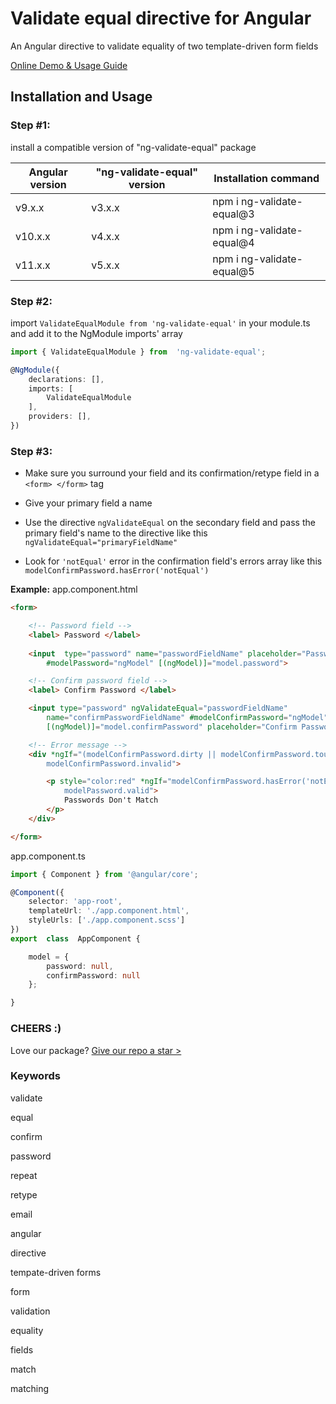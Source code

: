 # Validate equal directive for Angular

  

An Angular directive to validate equality of two template-driven form fields

  

[Online Demo & Usage Guide](https://baher-zakhary.github.io/ng-validate-equal/)

  

## Installation and Usage

  

### Step #1:

install a compatible version of "ng-validate-equal" package

|Angular version  | "ng-validate-equal" version | Installation command
|--------------------|----------------------------------|------------
| v9.x.x | v3.x.x | npm i ng-validate-equal@3
| v10.x.x | v4.x.x | npm i ng-validate-equal@4
| v11.x.x | v5.x.x | npm i ng-validate-equal@5


### Step #2:

  

import `ValidateEqualModule from 'ng-validate-equal'` in your module.ts and add it to the NgModule imports' array

  

```ts
import { ValidateEqualModule } from  'ng-validate-equal';

@NgModule({
	declarations: [],
	imports: [
		ValidateEqualModule
	],
	providers: [],
})
```

  

### Step #3:

  

- Make sure you surround your field and its confirmation/retype field in a `<form> </form>` tag

- Give your primary field a name

- Use the directive `ngValidateEqual` on the secondary field and pass the primary field's name to the directive like this `ngValidateEqual="primaryFieldName"`

- Look for `'notEqual'` error in the confirmation field's errors array like this `modelConfirmPassword.hasError('notEqual')`

**Example:**
app.component.html
```html
<form>

	<!-- Password field -->
	<label> Password </label>
 
	<input  type="password" name="passwordFieldName" placeholder="Password"
		#modelPassword="ngModel" [(ngModel)]="model.password">

	<!-- Confirm password field -->
	<label> Confirm Password </label>

	<input type="password" ngValidateEqual="passwordFieldName"  
		name="confirmPasswordFieldName" #modelConfirmPassword="ngModel"
		[(ngModel)]="model.confirmPassword" placeholder="Confirm Password">

	<!-- Error message -->
	<div *ngIf="(modelConfirmPassword.dirty || modelConfirmPassword.touched) &&
		modelConfirmPassword.invalid">

		<p style="color:red" *ngIf="modelConfirmPassword.hasError('notEqual') &&
			modelPassword.valid">
			Passwords Don't Match
		</p>
	</div>

</form>
```

app.component.ts
```ts 
import { Component } from '@angular/core';

@Component({
	selector: 'app-root',
	templateUrl: './app.component.html',
	styleUrls: ['./app.component.scss']
})
export  class  AppComponent {

	model = {
		password: null,
		confirmPassword: null
	};

}
```
  

### CHEERS :)

  

Love our package? [Give our repo a star >](https://github.com/baher-zakhary/ng-validate-equal)

  

### Keywords

  

validate

equal

confirm

password

repeat

retype

email

angular

directive

tempate-driven forms

form

validation

equality

fields

match

matching